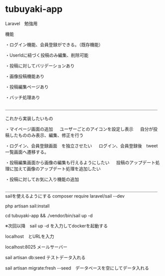 # tubuyaki-app
Laravel　勉強用

機能

・ログイン機能、会員登録ができる。（既存機能）

・UserIdに紐づく投稿のみ編集、削除可能

・投稿に対してバリデーションあり

・画像投稿機能あり

・投稿編集ページあり

・バッチ処理あり

＿＿＿＿＿＿＿＿＿＿＿＿＿＿＿＿＿＿＿＿＿＿＿＿＿＿＿＿＿＿＿＿＿＿＿

これから実装したいもの

・マイページ画面の追加
　
ユーザーごとのアイコンを設定し表示
　
自分が投稿したもののみ表示、編集、修正を行う

・ログイン、会員登録画面　を独立させたい
　
ログイン、会員登録後　tweet一覧画面へ遷移する。

・投稿編集画面から画像の編集も行えるようにしたい
　
投稿のアップデート処理に加えて画像のアップデート処理を追加したい

・投稿に対してお気に入り機能の追加
　

＿＿＿＿＿＿＿＿＿＿＿＿＿＿＿＿＿＿＿＿＿＿＿＿＿＿＿＿＿＿＿＿＿＿＿
sailを使えるようにする
composer require laravel/sail --dev　

php artisan sail:install

cd tubuyaki-app && ./vendor/bin/sail up -d

※次回以降　sail up -d を入力してdockerを起動する

 localhost　とURLを入力

localhost:8025 メールサーバー

sail artisan db:seed テストデータ入れる

sail artisan migrate:fresh --seed　データベースを空にしてデータ入れる


